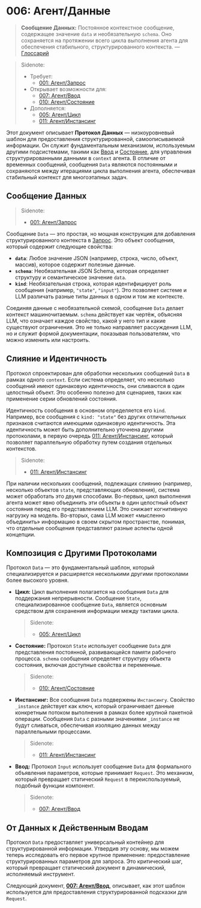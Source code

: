 # 006: Агент/Данные

> **Сообщение Данных:** Постоянное контекстное сообщение, содержащее значение `data` и необязательную `schema`. Оно сохраняется на протяжении всего цикла выполнения агента для обеспечения стабильного, структурированного контекста. — [Глоссарий](./000_glossary.md)

> Sidenote:
> - Требует:
>   - [001: Агент/Запрос](./001_agent_request.md)
> - Открывает возможности для:
>   - [007: Агент/Ввод](./007_agent_input.md)
>   - [010: Агент/Состояние](./010_agent_state.md)
> - Дополняется:
>   - [005: Агент/Цикл](./005_agent_loop.md)
>   - [011: Агент/Инстансинг](./011_agent_instancing.md)

Этот документ описывает **Протокол Данных** — низкоуровневый шаблон для предоставления структурированной, самоописываемой информации. Он служит фундаментальным механизмом, используемым другими подсистемами, такими как [Ввод](./007_agent_input.md) и [Состояние](./010_agent_state.md), для управления структурированными данными в `context` агента. В отличие от временных сообщений, сообщения `Data` являются постоянными и сохраняются между итерациями цикла выполнения агента, обеспечивая стабильный контекст для многоэтапных задач.

## Сообщение Данных

> Sidenote:
> - [001: Агент/Запрос](./001_agent_request.md)

Сообщение `Data` — это простая, но мощная конструкция для добавления структурированного контекста в [Запрос](./001_agent_request.md). Это объект сообщения, который содержит следующие свойства:

- **`data`**: Любое значение JSON (например, строка, число, объект, массив), которое содержит полезные данные.
- **`schema`**: Необязательная JSON Schema, которая определяет структуру и семантическое значение `data`.
- **`kind`**: Необязательная строка, которая идентифицирует роль сообщения (например, `"state"`, `"input"`). Это позволяет системе и LLM различать разные типы данных в одном и том же контексте.

Соединяя данные с необязательной схемой, сообщение `Data` делает контекст машиночитаемым. `schema` действует как чертёж, объясняя LLM, что означает каждое свойство, какой у него тип и какие существуют ограничения. Это не только направляет рассуждения LLM, но и служит формой документации, показывая пользователям, что можно изменить или настроить.

## Слияние и Идентичность

Протокол спроектирован для обработки нескольких сообщений `Data` в рамках одного `context`. Если система определяет, что несколько сообщений имеют одинаковую идентичность, они сливаются в один целостный объект. Это особенно полезно для сценариев, таких как применение серии обновлений состояния.

Идентичность сообщения в основном определяется его `kind`. Например, все сообщения с `kind: "state"` без других отличительных признаков считаются имеющими одинаковую идентичность. Эта идентичность может быть дополнительно уточнена другими протоколами, в первую очередь [011: Агент/Инстансинг](./011_agent_instancing.md), который позволяет параллельную обработку путем создания отдельных контекстов.

> Sidenote:
> - [011: Агент/Инстансинг](./011_agent_instancing.md)

При наличии нескольких сообщений, подлежащих слиянию (например, несколько объектов `state`, представляющих обновления), система может обработать это двумя способами. Во-первых, цикл выполнения агента может явно объединить эти объекты в один целостный объект состояния перед его представлением LLM. Это снижает когнитивную нагрузку на модель. Во-вторых, сама LLM может «мысленно объединить» информацию в своем скрытом пространстве, понимая, что отдельные сообщения представляют разные аспекты одной концепции.

## Композиция с Другими Протоколами

Протокол `Data` — это фундаментальный шаблон, который специализируется и расширяется несколькими другими протоколами более высокого уровня.

- **Цикл:** Цикл выполнения полагается на сообщения `Data` для поддержания непрерывности. Сообщение `State`, специализированное сообщение `Data`, является основным средством для сохранения информации между тактами цикла.

  > Sidenote:
  > - [005: Агент/Цикл](./005_agent_loop.md)

- **Состояние:** Протокол `State` использует сообщение `Data` для представления постоянной, развивающейся памяти рабочего процесса. `schema` сообщения определяет структуру объекта состояния, включая доступные свойства и переменные.

  > Sidenote:
  > - [010: Агент/Состояние](./010_agent_state.md)

- **Инстансинг:** Все сообщения `Data` подвержены `Инстансингу`. Свойство `_instance` действует как ключ, который ограничивает данные конкретным потоком выполнения в рамках более крупной пакетной операции. Сообщения `Data` с разными значениями `_instance` не будут сливаться, обеспечивая изоляцию данных между параллельными процессами.

  > Sidenote:
  > - [011: Агент/Инстансинг](./011_agent_instancing.md)

- **Ввод:** Протокол `Input` использует сообщение `Data` для формального объявления параметров, которые принимает `Request`. Это механизм, который превращает статический `Request` в переиспользуемый, подобный функции компонент.

  > Sidenote:
  > - [007: Агент/Ввод](./007_agent_input.md)

## От Данных к Действенным Вводам

Протокол `Data` предоставляет универсальный контейнер для структурированной информации. Утвердив эту основу, мы можем теперь исследовать его первое крупное применение: предоставление структурированных параметров для запроса. Это критический шаг, который превращает статический документ в динамический, исполняемый инструмент.

Следующий документ, **[007: Агент/Ввод](./007_agent_input.md)**, описывает, как этот шаблон используется для предоставления структурированной подсказки для `Request`.
